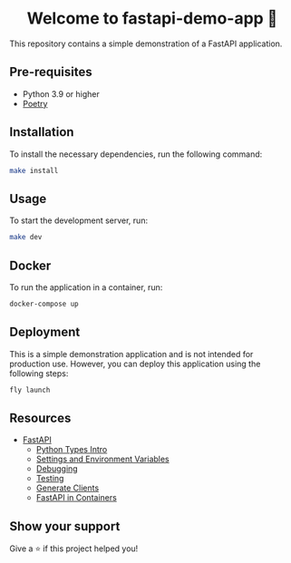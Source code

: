 <h1 align="center">Welcome to fastapi-demo-app 👋</h1>
<p>
  This repository contains a simple demonstration of a FastAPI application.
</p>

## Pre-requisites

- Python 3.9 or higher
- [Poetry](https://python-poetry.org/docs/#installing-with-the-official-installer)

## Installation

To install the necessary dependencies, run the following command:

```sh
make install
```

## Usage

To start the development server, run:

```sh
make dev
```

## Docker

To run the application in a container, run:

```sh
docker-compose up
```

## Deployment

This is a simple demonstration application and is not intended for production use. However, you can deploy this application using the following steps:

```sh
fly launch
```

## Resources

- [FastAPI](https://fastapi.tiangolo.com/)
  - [Python Types Intro](https://fastapi.tiangolo.com/python-types/)
  - [Settings and Environment Variables](https://fastapi.tiangolo.com/advanced/settings/)
  - [Debugging](https://fastapi.tiangolo.com/tutorial/debugging/)
  - [Testing](https://fastapi.tiangolo.com/tutorial/testing/)
  - [Generate Clients](https://fastapi.tiangolo.com/advanced/generate-clients/)
  - [FastAPI in Containers](https://fastapi.tiangolo.com/deployment/docker/)

## Show your support

Give a ⭐️ if this project helped you!
